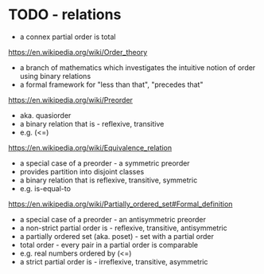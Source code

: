 
<!-- ======================================================================= -->
# TODO - relations

* a connex partial order is total

<!-- ======================================================================= -->

https://en.wikipedia.org/wiki/Order_theory
- a branch of mathematics which investigates the intuitive
  notion of order using binary relations
- a formal framework for "less than that", "precedes that"

https://en.wikipedia.org/wiki/Preorder
- aka. quasiorder
- a binary relation that is - reflexive, transitive
- e.g. (<=)

https://en.wikipedia.org/wiki/Equivalence_relation
- a special case of a preorder - a symmetric preorder
- provides partition into disjoint classes
- a binary relation that is reflexive, transitive, symmetric
- e.g. is-equal-to

https://en.wikipedia.org/wiki/Partially_ordered_set#Formal_definition
- a special case of a preorder - an antisymmetric preorder
- a non-strict partial order is - reflexive, transitive, antisymmetric
- a partially ordered set (aka. poset) - set with a partial order
- total order - every pair in a partial order is comparable
- e.g. real numbers ordered by (<=)
- a strict partial order is - irreflexive, transitive, asymmetric
